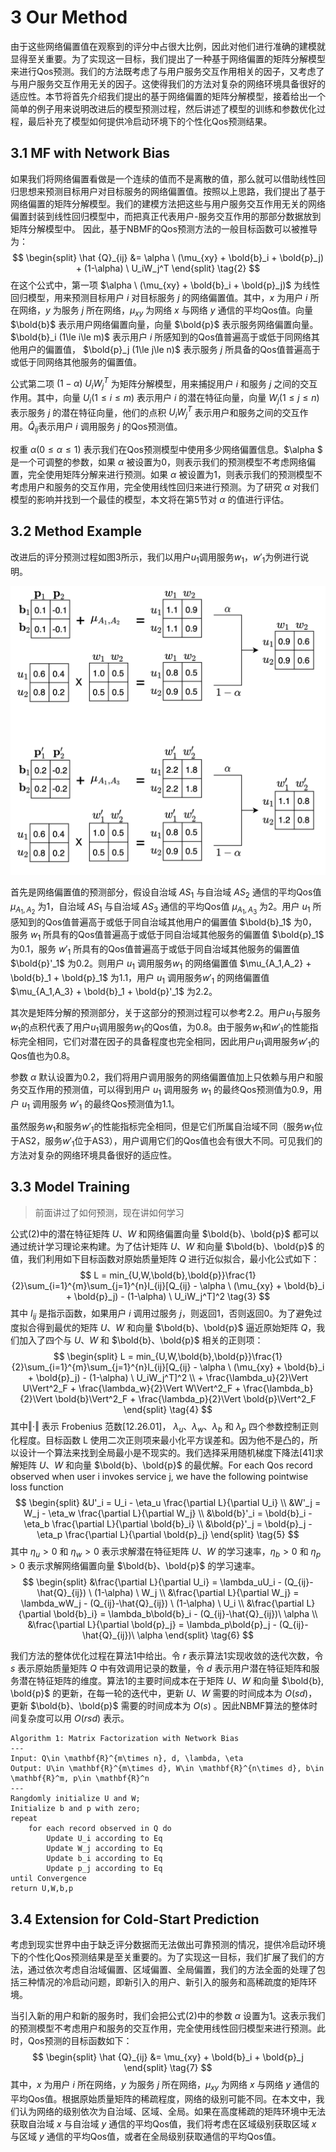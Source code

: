 # 3 Our Method

由于这些网络偏置值在观察到的评分中占很大比例，因此对他们进行准确的建模就显得至关重要。为了实现这一目标，我们提出了一种基于网络偏置的矩阵分解模型来进行Qos预测。我们的方法既考虑了与用户服务交互作用相关的因子，又考虑了与用户服务交互作用无关的因子。这使得我们的方法对复杂的网络环境具备很好的适应性。本节将首先介绍我们提出的基于网络偏置的矩阵分解模型，接着给出一个简单的例子用来说明改进后的模型预测过程，然后讲述了模型的训练和参数优化过程，最后补充了模型如何提供冷启动环境下的个性化Qos预测结果。

## 3.1 MF with Network Bias

如果我们将网络偏置看做是一个连续的值而不是离散的值，那么就可以借助线性回归思想来预测目标用户对目标服务的网络偏置值。按照以上思路，我们提出了基于网络偏置的矩阵分解模型。我们的建模方法把这些与用户服务交互作用无关的网络偏置封装到线性回归模型中，而把真正代表用户-服务交互作用的那部分数据放到矩阵分解模型中。 因此，基于NBMF的Qos预测方法的一般目标函数可以被推导为：
$$
\begin{split}
\hat {Q}_{ij} &= \alpha \ (\mu_{xy} + \bold{b}_i + \bold{p}_j) + (1-\alpha) \ U_iW_j^T
\end{split}
\tag{2}
$$
在这个公式中，第一项 $\alpha \ (\mu_{xy} + \bold{b}_i + \bold{p}_j)$ 为线性回归模型，用来预测目标用户 $i$ 对目标服务 $j$ 的网络偏置值。其中，$x$ 为用户 $i$ 所在网络，$y$ 为服务 $j$ 所在网络，$\mu_{xy}$ 为网络 $x$ 与网络 $y$ 通信的平均Qos值。向量 $\bold{b}$ 表示用户网络偏置向量，向量 $\bold{p}$ 表示服务网络偏置向量。$\bold{b}_i (1\le i\le m)$ 表示用户 $i$ 所感知到的Qos值普遍高于或低于同网络其他用户的偏置值， $\bold{p}_j (1\le j\le n)$ 表示服务 $j$ 所具备的Qos值普遍高于或低于同网络其他服务的偏置值。 

公式第二项 $(1-\alpha) \ U_iW_j^T$ 为矩阵分解模型，用来捕捉用户 $i$ 和服务 $j$ 之间的交互作用。其中，向量 $U_i (1\le i\le m)$ 表示用户 $i$ 的潜在特征向量，向量 $W_j (1\le j\le n)$ 表示服务 $j$ 的潜在特征向量，他们的点积 $U_iW_j^T$ 表示用户和服务之间的交互作用。$\hat{Q}_{ij}$表示用户 $i$ 调用服务 $j$ 的Qos预测值。

权重 $\alpha (0\le\alpha\le 1)$ 表示我们在Qos预测模型中使用多少网络偏置信息。$\alpha $ 是一个可调整的参数，如果 $\alpha$ 被设置为0，则表示我们的预测模型不考虑网络偏置，完全使用矩阵分解来进行预测。如果 $\alpha$ 被设置为1，则表示我们的预测模型不考虑用户和服务的交互作用，完全使用线性回归来进行预测。为了研究 $\alpha$ 对我们模型的影响并找到一个最佳的模型，本文将在第5节对 $\alpha$ 的值进行评估。

## 3.2 Method Example

改进后的评分预测过程如图3所示，我们以用户$u_1$调用服务$w_1$，$w'_1$为例进行说明。

<img src="image-20220210010344201.png" alt="image-20220210010344201" style="zoom:50%;" />

首先是网络偏置值的预测部分，假设自治域 $AS_1$ 与自治域 $AS_2$ 通信的平均Qos值 $\mu_{A_1,A_2}$ 为1，自治域 $AS_1$ 与自治域 $AS_3$ 通信的平均Qos值 $\mu_{A_1,A_3}$ 为2。用户 $u_1$ 所感知到的Qos值普遍高于或低于同自治域其他用户的偏置值 $\bold{b}_1$ 为0，服务 $w_1$ 所具有的Qos值普遍高于或低于同自治域其他服务的偏置值 $\bold{p}_1$ 为0.1，服务 $w'_1$ 所具有的Qos值普遍高于或低于同自治域其他服务的偏置值 $\bold{p}'_1$ 为0.2。则用户 $u_1$ 调用服务$w_1$ 的网络偏置值 $\mu_{A_1,A_2} + \bold{b}_1 + \bold{p}_1$ 为1.1，用户 $u_1$ 调用服务$w'_1$ 的网络偏置值 $\mu_{A_1,A_3} + \bold{b}_1 + \bold{p}'_1$ 为2.2。

其次是矩阵分解的预测部分，关于这部分的预测过程可以参考2.2。用户$u_1$与服务$w_1$的点积代表了用户$u_1$调用服务$w_1$的Qos值，为0.8。由于服务$w_1$和$w'_1$的性能指标完全相同，它们对潜在因子的具备程度也完全相同，因此用户$u_1$调用服务$w'_1$的Qos值也为0.8。

参数 $\alpha$ 默认设置为0.2，我们将用户调用服务的网络偏置值加上只依赖与用户和服务交互作用的预测值，可以得到用户 $u_1$ 调用服务 $w_1$ 的最终Qos预测值为0.9，用户 $u_1$ 调用服务 $w'_1$ 的最终Qos预测值为1.1。

虽然服务$w_1$和服务$w'_1$的性能指标完全相同，但是它们所属自治域不同（服务$w_1$位于AS2，服务$w'_1$位于AS3），用户调用它们的Qos值也会有很大不同。可见我们的方法对复杂的网络环境具备很好的适应性。

## 3.3 Model Training

> 前面讲过了如何预测，现在讲如何学习

公式(2)中的潜在特征矩阵 $U、W$ 和网络偏置向量 $\bold{b}、\bold{p}$ 都可以通过统计学习理论来构建。为了估计矩阵 $U、W$ 和向量 $\bold{b}、\bold{p}$ 的值，我们利用如下目标函数对原始质量矩阵 $Q$ 进行近似拟合，最小化公式如下：
$$
L = min_{U,W,\bold{b},\bold{p}}\frac{1}{2}\sum_{i=1}^{m}\sum_{j=1}^{n}I_{ij}[Q_{ij} - \alpha \ (\mu_{xy} + \bold{b}_i + \bold{p}_j) - (1-\alpha) \ U_iW_j^T]^2 \tag{3}
$$
其中 $I_{ij}$ 是指示函数，如果用户 $i$ 调用过服务 $j$，则返回1，否则返回0。为了避免过度拟合得到最优的矩阵 $U、W$ 和向量 $\bold{b}、\bold{p}$ 逼近原始矩阵 $Q$，我们加入了四个与 $U、W$ 和 $\bold{b}、\bold{p}$ 相关的正则项：
$$
\begin{split}
L = min_{U,W,\bold{b},\bold{p}}\frac{1}{2}\sum_{i=1}^{m}\sum_{j=1}^{n}I_{ij}[Q_{ij} - \alpha \ (\mu_{xy} + \bold{b}_i + \bold{p}_j) - (1-\alpha) \ U_iW_j^T]^2 \\ + \frac{\lambda_u}{2}\Vert U\Vert^2_F + \frac{\lambda_w}{2}\Vert W\Vert^2_F + \frac{\lambda_b}{2}\Vert \bold{b}\Vert^2_F + \frac{\lambda_p}{2}\Vert \bold{p}\Vert^2_F
\end{split}
\tag{4}
$$
其中$\Vert \cdot \Vert$ 表示 Frobenius 范数[12.26.01]， $\lambda_u$、$\lambda_w$、$\lambda_b$ 和 $\lambda_p$ 四个参数控制正则化程度。目标函数 L 使用二次正则项来最小化平方误差和。因为他不是凸的，所以设计一个算法来找到全局最小是不现实的。我们选择采用随机梯度下降法[41]求解矩阵 $U、W$ 和向量 $\bold{b}、\bold{p}$ 的最优解。For each Qos record observed when user i invokes service j, we have the following pointwise loss function
$$
\begin{split}
&U'_i = U_i - \eta_u \frac{\partial L}{\partial U_i} \\
&W'_j = W_j - \eta_w \frac{\partial L}{\partial W_j} \\
&\bold{b}'_i = \bold{b}_i - \eta_b \frac{\partial L}{\partial \bold{b}_i} \\
&\bold{p}'_j = \bold{p}_j - \eta_p \frac{\partial L}{\partial \bold{p}_j}
\end{split}
\tag{5}
$$
其中 $\eta_u > 0$ 和 $\eta_w > 0$ 表示求解潜在特征矩阵 $U、W$ 的学习速率，$\eta_b > 0$ 和 $\eta_p > 0$ 表示求解网络偏置向量 $\bold{b}、\bold{p}$ 的学习速率。
$$
\begin{split}
&\frac{\partial L}{\partial U_i} = \lambda_uU_i - (Q_{ij}-\hat{Q}_{ij}) \ (1-\alpha) \ W_j \\
&\frac{\partial L}{\partial W_j} = \lambda_wW_j - (Q_{ij}-\hat{Q}_{ij}) \ (1-\alpha) \ U_i \\
&\frac{\partial L}{\partial \bold{b}_i} = \lambda_b\bold{b}_i - (Q_{ij}-\hat{Q}_{ij})\ \alpha \\
&\frac{\partial L}{\partial \bold{p}_j} = \lambda_p\bold{p}_j - (Q_{ij}-\hat{Q}_{ij})\ \alpha
\end{split}
\tag{6}
$$

我们方法的整体优化过程在算法1中给出。令 $r$ 表示算法1实现收敛的迭代次数，令 $s$ 表示原始质量矩阵 $Q$ 中有效调用记录的数量，令 $d$ 表示用户潜在特征矩阵和服务潜在特征矩阵的维度。算法1的主要时间成本在于矩阵 $U、W$ 和向量 $\bold{b}, \bold{p}$ 的更新，在每一轮的迭代中，更新 $U、W$ 需要的时间成本为 $O(sd)$，更新 $\bold{b}、\bold{p}$ 需要的时间成本为 $O(s)$ 。因此NBMF算法的整体时间复杂度可以用 $O(rsd)$ 表示。



```pseudocode
Algorithm 1: Matrix Factorization with Network Bias
---
Input: Q\in \mathbf{R}^{m\times n}, d, \lambda, \eta
Output: U\in \mathbf{R}^{m\times d}, W\in \mathbf{R}^{n\times d}, b\in \mathbf{R}^m, p\in \mathbf{R}^n
---
Rangdomly initialize U and W;
Initialize b and p with zero;
repeat
	for each record observed in Q do
		Update U_i according to Eq
		Update W_j according to Eq
		Update b_i according to Eq
		Update p_j according to Eq
until Convergence
return U,W,b,p		
```



## 3.4 Extension for Cold-Start Prediction

考虑到现实世界中由于缺乏评分数据而无法做出可靠预测的情况，提供冷启动环境下的个性化Qos预测结果是至关重要的。为了实现这一目标，我们扩展了我们的方法，通过依次考虑自治域偏置、区域偏置、全局偏置，我们的方法全面的处理了包括三种情况的冷启动问题，即新引入的用户、新引入的服务和高稀疏度的矩阵环境。

当引入新的用户和新的服务时，我们会把公式(2)中的参数 $\alpha$ 设置为1。这表示我们的预测模型不考虑用户和服务的交互作用，完全使用线性回归模型来进行预测。此时，Qos预测的目标函数如下：
$$
\begin{split}
\hat {Q}_{ij} &= \mu_{xy} + \bold{b}_i + \bold{p}_j
\end{split}
\tag{7}
$$
其中，$x$ 为用户 $i$ 所在网络，$y$ 为服务 $j$ 所在网络，$\mu_{xy}$ 为网络 $x$ 与网络 $y$ 通信的平均Qos值。根据原始质量矩阵的稀疏程度，网络的级别可能不同。在本文中，我们认为网络的级别依次为自治域、区域、全局。如果在高度稀疏的矩阵环境中无法获取自治域 $x$ 与自治域 $y$ 通信的平均Qos值，我们将考虑在区域级别获取区域 $x$ 与区域 $y$ 通信的平均Qos值，或者在全局级别获取通信的平均Qos值。
